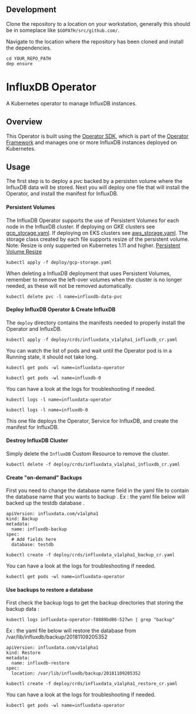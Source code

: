 ## Development

Clone the repository to a location on your workstation, generally this should be in someplace like `$GOPATH/src/github.com/`.

Navigate to the location where the repository has been cloned and install the dependencies.

```
cd YOUR_REPO_PATH
dep ensure
```

# InfluxDB Operator

A Kubernetes operator to manage InfluxDB instances.

## Overview

This Operator is built using the [Operator SDK](https://github.com/operator-framework/operator-sdk), which is part of the [Operator Framework](https://github.com/operator-framework/) and manages one or more InfluxDB instances deployed on Kubernetes.

## Usage

The first step is to deploy a pvc backed by a persisten volume where the InfluxDB data will be stored. Next you will deploy one file that will install the Operator, and install the manifest for InfluxDB.

#### Persistent Volumes

The InfluxDB Operator supports the use of Persistent Volumes for each node in
the InfluxDB cluster. If deploying on GKE clusters see [gcp_storage.yaml](deploy/gcp_storage.yaml).
If deploying on EKS clusters see [aws_storage.yaml](deploy/aws_storage.yaml).
The storage class created by each file supports resize of the persistent volume. 
Note: Resize is only supperted on Kubernetes 1.11 and higher. [Persistent Volume Resize](https://kubernetes.io/blog/2018/07/12/resizing-persistent-volumes-using-kubernetes/)

```
kubectl apply -f deploy/gcp-storage.yaml
```

When deleting a InfluxDB deployment that uses Persistent Volumes, remember to
remove the left-over volumes when the cluster is no longer needed, as these will
not be removed automatically.

```
kubectl delete pvc -l name=influxdb-data-pvc
```

#### Deploy InfluxDB Operator & Create InfluxDB

The `deploy` directory contains the manifests needed to properly install the
Operator and InfluxDB.

```
kubectl apply -f deploy/crds/influxdata_v1alpha1_influxdb_cr.yaml
```

You can watch the list of pods and wait until the Operator pod is in a Running
state, it should not take long.

```
kubectl get pods -wl name=influxdata-operator
```
```
kubectl get pods -wl name=influxdb-0
```

You can have a look at the logs for troubleshooting if needed.

```
kubectl logs -l name=influxdata-operator
```
```
kubectl logs -l name=influxdb-0
```

This one file deploys the Operator, Service for InfluxDB, and create the manifest for InfluxDB. 

#### Destroy InfluxDB Cluster

Simply delete the `InfluxDB` Custom Resource to remove the cluster.

```
kubectl delete -f deploy/crds/influxdata_v1alpha1_influxdb_cr.yaml
```


#### Create "on-demand" Backups

First you need to change the database name field in the yaml file to contain the database name that you wants to backup .
Ex : the yaml file below will backed up the testdb database .

```
apiVersion: influxdata.com/v1alpha1
kind: Backup
metadata:
  name: influxdb-backup
spec:
  # Add fields here
  database: testdb
```


```
kubectl create -f deploy/crds/influxdata_v1alpha1_backup_cr.yaml
```

You can have a look at the logs for troubleshooting if needed.


```
kubectl get pods -wl name=influxdata-operator
```


#### Use backups to restore a database


First check the backup logs to get the backup directories that storing the backup data :

```
kubectl logs influxdata-operator-f8889bd86-527wn | grep "backup"
```


Ex : the yaml file below will restore the database from /var/lib/influxdb/backup/20181109205352


```
apiVersion: influxdata.com/v1alpha1
kind: Restore
metadata:
  name: influxdb-restore
spec:
  location: /var/lib/influxdb/backup/20181109205352 
```



```
kubectl create -f deploy/crds/influxdata_v1alpha1_restore_cr.yaml
```

You can have a look at the logs for troubleshooting if needed.


```
kubectl get pods -wl name=influxdata-operator
```


